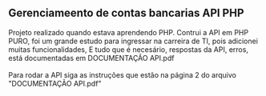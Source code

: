 <h2>Gerenciameento de contas bancarias API PHP</h2>

Projeto realizado quando estava aprendendo PHP. Contrui a API em PHP PURO, foi um grande estudo para ingressar na carreira de TI, pois adicionei muitas funcionalidades, E tudo que é necesário, respostas da API, erros, está documentadas em DOCUMENTAÇÃO API.pdf
<br><br>
Para rodar a API siga as instruções que estão na página 2 do arquivo "DOCUMENTAÇÃO API.pdf"
